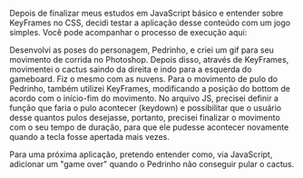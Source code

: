 Depois de finalizar meus estudos em JavaScript básico e entender sobre KeyFrames no CSS, decidi testar a aplicação desse conteúdo com um jogo simples.
Você pode acompanhar o processo de execução aqui:

Desenvolvi as poses do personagem, Pedrinho, e criei um gif para seu movimento de corrida no Photoshop.
Depois disso, através de KeyFrames, movimentei o cactus saindo da direita e indo para a esquerda do gameboard. Fiz o mesmo com as nuvens.
Para o movimento de pulo do Pedrinho, também utilizei KeyFrames, modificando a posição do bottom de acordo com o início-fim do movimento.
No arquivo JS, precisei definir a função que faria o pulo acontecer (keydown) e possibilitar que o usuário desse quantos pulos desejasse, portanto, precisei finalizar o movimento com o seu tempo de duração, para que ele pudesse acontecer novamente quando a tecla fosse apertada mais vezes.

Para uma próxima aplicação, pretendo entender como, via JavaScript, adicionar um "game over" quando o Pedrinho não conseguir pular o cactus.
